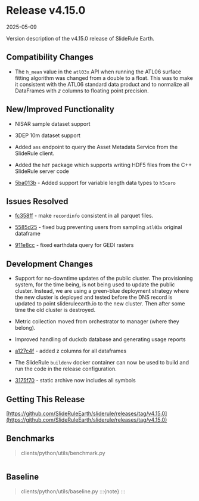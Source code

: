 # Release v4.15.0

2025-05-09

Version description of the v4.15.0 release of SlideRule Earth.

## Compatibility Changes

* The `h_mean` value in the `atl03x` API when running the ATL06 surface fitting algorithm was changed from a double to a float.  This was to make it consistent with the ATL06 standard data product and to normalize all DataFrames with *z* columns to floating point precision.

## New/Improved Functionality

* NISAR sample dataset support

* 3DEP 10m dataset support

* Added `ams` endpoint to query the Asset Metadata Service from the SlideRule client.

* Added the `hdf` package which supports writing HDF5 files from the C++ SlideRule server code

* [5ba013b](https://github.com/SlideRuleEarth/sliderule/commit/5ba013b8ed7011ab55790f347c1dbdffcc449d95) - Added support for variable length data types to `h5coro`

## Issues Resolved

* [fc358ff](https://github.com/SlideRuleEarth/sliderule/commit/fc358ffb037c55a0d5427a6f1f313ce257280f17) - make `recordinfo` consistent in all parquet files.

* [5585d25](https://github.com/SlideRuleEarth/sliderule/commit/5585d252472ca27c379e211ff3068baec7d87d8a) - fixed bug preventing users from sampling `atl03x` original dataframe

* [911e8cc](https://github.com/SlideRuleEarth/sliderule/commit/911e8cc10f1b984663ac5571d3b058bfe85c7f5d) - fixed earthdata query for GEDI rasters

## Development Changes

* Support for no-downtime updates of the public cluster.  The provisioning system, for the time being, is not being used to update the public cluster.  Instead, we are using a green-blue deployment strategy where the new cluster is deployed and tested before the DNS record is updated to point slideruleearth.io to the new cluster.  Then after some time the old cluster is destroyed.

* Metric collection moved from orchestrator to manager (where they belong).

* Improved handling of duckdb database and generating usage reports

* [a127c4f](https://github.com/SlideRuleEarth/sliderule/commit/a127c4fccd3005513a0d6938c912cef445b926cc) - added z columns for all dataframes

* The SlideRule `buildenv` docker container can now be used to build and run the code in the release configuration.

* [3175f70](https://github.com/SlideRuleEarth/sliderule/commit/3175f70f19e9936fb8c4999046867b027de1814d) - static archive now includes all symbols

## Getting This Release

[https://github.com/SlideRuleEarth/sliderule/releases/tag/v4.15.0](https://github.com/SlideRuleEarth/sliderule/releases/tag/v4.15.0)

## Benchmarks
> clients/python/utils/benchmark.py
```
```

## Baseline
> clients/python/utils/baseline.py
:::{note}
:::
